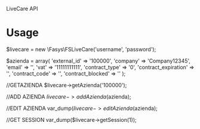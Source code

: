 LiveCare API

<h1>Usage</h1>

$livecare = new \Fasys\FSLiveCare('username', 'password');

$azienda = array(
    'external_id' => '100000',
    'company' => 'Company12345',
    'email' => '',
    'vat' => '11111111111',
    'contract_type' => '0',
    'contract_expiration' => '',
    'contract_code' => '',
    'contract_blocked' => ''
);


//GETAZIENDA
$livecare->getAzienda('100000');

//ADD AZIENDA
$livecare->addAzienda($azienda);

//EDIT AZIENDA
var_dump($livecare->editAzienda($azienda);

//GET SESSION
var_dump($livecare->getSession(1));
